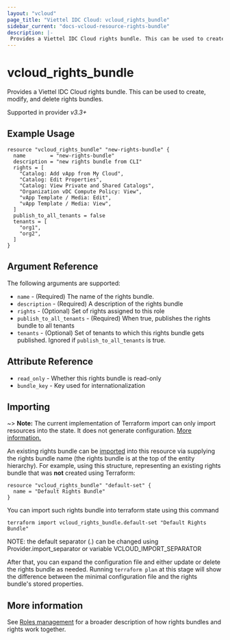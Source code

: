 ```yaml
---
layout: "vcloud"
page_title: "Viettel IDC Cloud: vcloud_rights_bundle"
sidebar_current: "docs-vcloud-resource-rights-bundle"
description: |-
 Provides a Viettel IDC Cloud rights bundle. This can be used to create, modify, and delete rights bundles.
---
```


# vcloud\_rights\_bundle

Provides a Viettel IDC Cloud rights bundle. This can be used to create, modify, and delete rights bundles.

Supported in provider *v3.3+*

## Example Usage

```hcl
resource "vcloud_rights_bundle" "new-rights-bundle" {
  name        = "new-rights-bundle"
  description = "new rights bundle from CLI"
  rights = [
    "Catalog: Add vApp from My Cloud",
    "Catalog: Edit Properties",
    "Catalog: View Private and Shared Catalogs",
    "Organization vDC Compute Policy: View",
    "vApp Template / Media: Edit",
    "vApp Template / Media: View",
  ]
  publish_to_all_tenants = false
  tenants = [
    "org1",
    "org2",
  ]
}
```

## Argument Reference

The following arguments are supported:

* `name` - (Required) The name of the rights bundle.
* `description` - (Required) A description of the rights bundle
* `rights` - (Optional) Set of rights assigned to this role
* `publish_to_all_tenants` - (Required) When true, publishes the rights bundle to all tenants
* `tenants` - (Optional) Set of tenants to which this rights bundle gets published. Ignored if `publish_to_all_tenants` is true.

## Attribute Reference

* `read_only` - Whether this rights bundle is read-only
* `bundle_key` - Key used for internationalization

## Importing

~> **Note:** The current implementation of Terraform import can only import resources into the state. It does not generate
configuration. [More information.][docs-import]

An existing rights bundle can be [imported][docs-import] into this resource via supplying the rights bundle name (the rights
bundle is at the top of the entity hierarchy).
For example, using this structure, representing an existing rights bundle that was **not** created using Terraform:

```hcl
resource "vcloud_rights_bundle" "default-set" {
  name = "Default Rights Bundle"
}
```

You can import such rights bundle into terraform state using this command

```
terraform import vcloud_rights_bundle.default-set "Default Rights Bundle"
```

NOTE: the default separator (.) can be changed using Provider.import_separator or variable VCLOUD_IMPORT_SEPARATOR

[docs-import]:https://www.terraform.io/docs/import/

After that, you can expand the configuration file and either update or delete the rights bundle as needed. Running `terraform plan`
at this stage will show the difference between the minimal configuration file and the rights bundle's stored properties.

## More information

See [Roles management](/providers/terraform-viettelidc/vcloud/latest/docs/guides/roles_management) for a broader description of how rights bundles and
rights work together.
